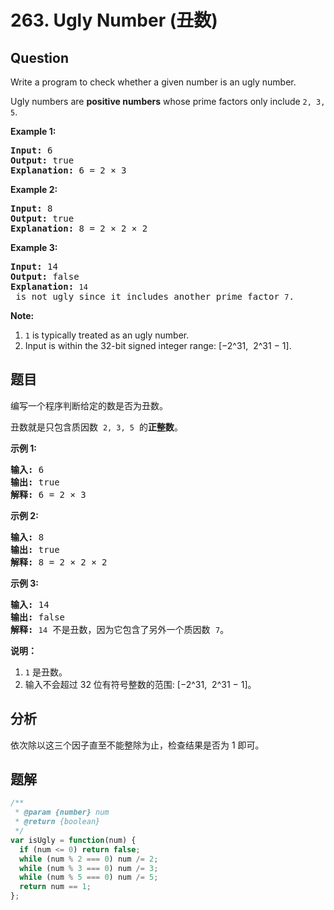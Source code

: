 # 263. Ugly Number (丑数)

## Question

Write a program to check whether a given number is an ugly number.

Ugly numbers are **positive numbers** whose prime factors only include `2, 3, 5`.

**Example 1:**

<pre><strong>Input:</strong> 6
<strong>Output:</strong> true
<strong>Explanation: </strong>6 = 2 ×&nbsp;3</pre>

**Example 2:**

<pre><strong>Input:</strong> 8
<strong>Output:</strong> true
<strong>Explanation: </strong>8 = 2 × 2 ×&nbsp;2
</pre>

**Example 3:**

<pre><strong>Input:</strong> 14
<strong>Output:</strong> false 
<strong>Explanation: </strong><code>14</code> is not ugly since it includes another prime factor <code>7</code>.
</pre>

**Note:**

1.  `1` is typically treated as an ugly number.
2.  Input is within the 32-bit signed integer range: \[−2^31,  2^31 − 1\].

## 题目

编写一个程序判断给定的数是否为丑数。

丑数就是只包含质因数  `2, 3, 5`  的**正整数**。

**示例 1:**

<pre><strong>输入:</strong> 6
<strong>输出:</strong> true
<strong>解释: </strong>6 = 2 ×&nbsp;3</pre>

**示例 2:**

<pre><strong>输入:</strong> 8
<strong>输出:</strong> true
<strong>解释: </strong>8 = 2 × 2 ×&nbsp;2
</pre>

**示例 3:**

<pre><strong>输入:</strong> 14
<strong>输出:</strong> false 
<strong>解释: </strong><code>14</code> 不是丑数，因为它包含了另外一个质因数&nbsp;<code>7</code>。</pre>

**说明：**

1.  `1` 是丑数。
2.  输入不会超过 32 位有符号整数的范围: \[−2^31,  2^31 − 1\]。

## 分析

依次除以这三个因子直至不能整除为止，检查结果是否为 1 即可。

## 题解

```javascript
/**
 * @param {number} num
 * @return {boolean}
 */
var isUgly = function(num) {
  if (num <= 0) return false;
  while (num % 2 === 0) num /= 2;
  while (num % 3 === 0) num /= 3;
  while (num % 5 === 0) num /= 5;
  return num == 1;
};
```
